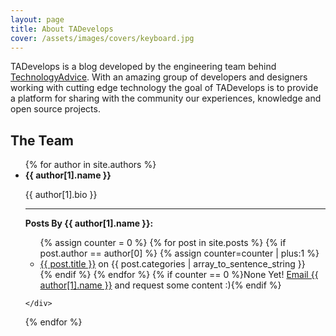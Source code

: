 ```yaml
---
layout: page
title: About TADevelops
cover: /assets/images/covers/keyboard.jpg
---
```


TADevelops is a blog developed by the engineering team behind [TechnologyAdvice](http://www.technologyadvice.com). With an amazing group of developers and designers working with cutting edge technology the goal of TADevelops is to provide a platform for sharing with the community our experiences, knowledge and open source projects.

## The Team

<ul class="about-profiles">
{% for author in site.authors %}
  <li>
    <div>
    <span class="image" style="background-image: url('/assets/images/profiles/{{ author[1].pic }}');"></span>
    <strong>{{ author[1].name }}</strong>
    <p>{{ author[1].bio }}</p>
    <hr>
    <p>
    <strong>Posts By {{ author[1].name }}:</strong><br>
    <ul class="post-expander">
    {% assign counter = 0 %}
    {% for post in site.posts %}
      {% if post.author == author[0] %}
        {% assign counter=counter | plus:1 %}
        <li><a href="{{ post.url }}">{{ post.title }}</a> on {{ post.categories | array_to_sentence_string }}</li>
      {% endif %}
    {% endfor %}
    {% if counter == 0 %}None Yet! <a href="mailto:{{ author[1].email }}">Email {{ author[1].name }}</a> and request some content :){% endif %}
    </ul>
    </p>
    
    </div>
  </li>
{% endfor %}
</ul>

<script>
(function () {
  $('body').append('<style>.pe-hide { display: none; }');
  $('.post-expander').each(function () {
    var current = $(this);
    var maxItems = 3;
    var items = current.children('li');
    if (items.length > maxItems) {
      // Add expander
      $(this).append('<li class="pe-expander"><a href="#">Show More...</a></li>');
      // Hide items gt max
      items.each(function (i) {
        if (i >= maxItems) {
          $(this).addClass('pe-hide');
        }
      });
      // Expander click
      current.children('.pe-expander').on('click', function () {
        current.children('.pe-hide').removeClass('pe-hide');
        current.children('.pe-expander').remove();
      })
    }
  });
})();
</script